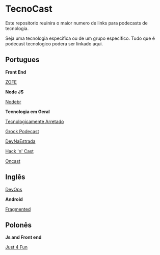 # TecnoCast

Este repositorio reuinira o maior numero de links para podecasts de tecnologia. 

Seja uma tecnologia especifica ou de um grupo especifico. Tudo que é podecast tecnologico podera ser linkado aqui.


## Portugues

**Front End**

[ ZOFE ](http://zofe.com.br/)

**Node JS**

[ Nodebr ](https://soundcloud.com/nodebr)

**Tecnologia em Geral**

[ Tecnologicamente Arretado ](http://tecnologicamentearretado.com.br/)

[ Grock Podecast ](http://www.grokpodcast.com/)

[ DevNaEstrada ](http://devnaestrada.com.br/)

[ Hack 'n' Cast ](http://hackncast.org/)

[ Oncast ](https://www.oficinadanet.com.br/oncast)

## Inglês

[ DevOps ](http://devops.com/)


**Android**

[ Fragmented ](http://fragmentedpodcast.com/)

## Polonês

**Js and Front end**

[ Just 4 Fun ](http://just4fun.io/)
